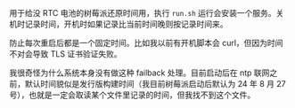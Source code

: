 用于给没 RTC 电池的树莓派还原时间用，执行 `run.sh` 运行会安装一个服务。关机时记录时间，开机时如果记录比当前时间晚则按记录时间来。

防止每次重启后都是一个固定时间。比如我以前有开机脚本会 curl，但因为时间不对会导致 TLS 证书验证失败。

我很奇怪为什么系统本身没有做这种 failback 处理。目前启动后在 ntp 联网之前，默认时间貌似是发行版构建时间（我目前树莓派启动后默认为 24 年 8 月 27 号），也就是一定会取读某个文件里记录的时间，但我找不到这个文件。
